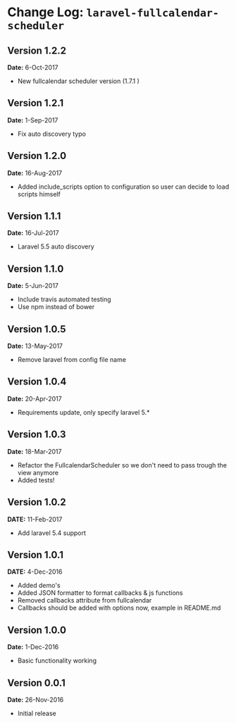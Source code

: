 Change Log: `laravel-fullcalendar-scheduler`
============================================

## Version 1.2.2

**Date:** 6-Oct-2017

- New fullcalendar scheduler version (1.7.1 )

## Version 1.2.1

**Date:** 1-Sep-2017

- Fix auto discovery typo

## Version 1.2.0

**Date:** 16-Aug-2017

- Added include_scripts option to configuration so user can decide to load scripts himself

## Version 1.1.1

**Date:** 16-Jul-2017

- Laravel 5.5 auto discovery

## Version 1.1.0

**Date:** 5-Jun-2017

- Include travis automated testing
- Use npm instead of bower

## Version 1.0.5

**Date:** 13-May-2017

- Remove laravel from config file name

## Version 1.0.4

**Date:** 20-Apr-2017

- Requirements update, only specify laravel 5.*

## Version 1.0.3

**Date:** 18-Mar-2017

- Refactor the FullcalendarScheduler so we don't need to pass trough the view anymore
- Added tests!

## Version 1.0.2

**DATE:** 11-Feb-2017

- Add laravel 5.4 support

## Version 1.0.1

**DATE:** 4-Dec-2016

- Added demo's
- Added JSON formatter to format callbacks & js functions
- Removed callbacks attribute from fullcalendar
- Callbacks should be added with options now, example in README.md

## Version 1.0.0

**Date:** 1-Dec-2016

- Basic functionality working

## Version 0.0.1

**Date:** 26-Nov-2016

- Initial release
